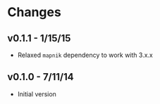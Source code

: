 # Changes

## v0.1.1 - 1/15/15

* Relaxed `mapnik` dependency to work with 3.x.x

## v0.1.0 - 7/11/14

* Initial version
